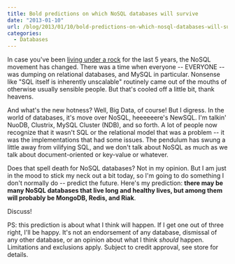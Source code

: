 ```yaml
---
title: Bold predictions on which NoSQL databases will survive
date: "2013-01-10"
url: /blog/2013/01/10/bold-predictions-on-which-nosql-databases-will-survive/
categories:
  - Databases
---
```

In case you've been [living under a rock](http://www.youtube.com/watch?v=cvXqm0RdJms) for the last 5 years, the NoSQL movement has changed. There was a time when everyone -- EVERYONE -- was dumping on relational databases, and MySQL in particular. Nonsense like "SQL itself is inherently unscalable" routinely came out of the mouths of otherwise usually sensible people. But that's cooled off a little bit, thank heavens.

And what's the new hotness? Well, Big Data, of course! But I digress. In the world of databases, it's move over NoSQL, heeeeeere's NewSQL. I'm talkin' NuoDB, Clustrix, MySQL Cluster (NDB), and so forth. A lot of people now recognize that it wasn't SQL or the relational model that was a problem -- it was the implementations that had some issues. The pendulum has swung a little away from vilifying SQL, and we don't talk about NoSQL as much as we talk about document-oriented or key-value or whatever.

Does that spell death for NoSQL databases? Not in my opinion. But I am just in the mood to stick my neck out a bit today, so I'm going to do something I don't normally do -- predict the future. Here's my prediction: **there may be many NoSQL databases that live long and healthy lives, but among them will probably be MongoDB, Redis, and Riak**.

Discuss!

PS: this prediction is about what I think will happen. If I get one out of three right, I'll be happy. It's not an endorsement of any database, dismissal of any other database, or an opinion about what I think *should* happen. Limitations and exclusions apply. Subject to credit approval, see store for details.


